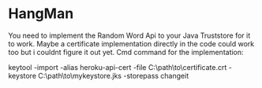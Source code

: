 # HangMan
You need to implement the Random Word Api to your Java Truststore for it to work.
Maybe a certificate implementation directly in the code could work too but i couldnt figure it out yet.
Cmd command for the implementation:

keytool -import -alias heroku-api-cert -file C:\path\to\certificate.crt -keystore C:\path\to\mykeystore.jks -storepass changeit

